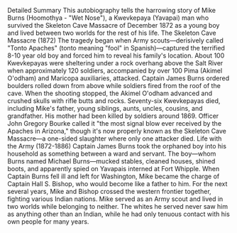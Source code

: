 Detailed Summary
This autobiography tells the harrowing story of Mike Burns (Hoomothya - "Wet Nose"), a Kwevkepaya (Yavapai) man who survived the Skeleton Cave Massacre of December 1872 as a young boy and lived between two worlds for the rest of his life.
The Skeleton Cave Massacre (1872)
The tragedy began when Army scouts—derisively called "Tonto Apaches" (tonto meaning "fool" in Spanish)—captured the terrified 8-10 year old boy and forced him to reveal his family's location. About 100 Kwevkepayas were sheltering under a rock overhang above the Salt River when approximately 120 soldiers, accompanied by over 100 Pima (Akimel O'odham) and Maricopa auxiliaries, attacked. Captain James Burns ordered boulders rolled down from above while soldiers fired from the roof of the cave. When the shooting stopped, the Akimel O'odham advanced and crushed skulls with rifle butts and rocks. Seventy-six Kwevkepayas died, including Mike's father, young siblings, aunts, uncles, cousins, and grandfather. His mother had been killed by soldiers around 1869. Officer John Gregory Bourke called it "the most signal blow ever received by the Apaches in Arizona," though it's now properly known as the Skeleton Cave Massacre—a one-sided slaughter where only one attacker died.
Life with the Army (1872-1886)
Captain James Burns took the orphaned boy into his household as something between a ward and servant. The boy—whom Burns named Michael Burns—mucked stables, cleaned houses, shined boots, and apparently spied on Yavapais interned at Fort Whipple. When Captain Burns fell ill and left for Washington, Mike became the charge of Captain Hall S. Bishop, who would become like a father to him.
For the next several years, Mike and Bishop crossed the western frontier together, fighting various Indian nations. Mike served as an Army scout and lived in two worlds while belonging to neither. The whites he served never saw him as anything other than an Indian, while he had only tenuous contact with his own people for many years.